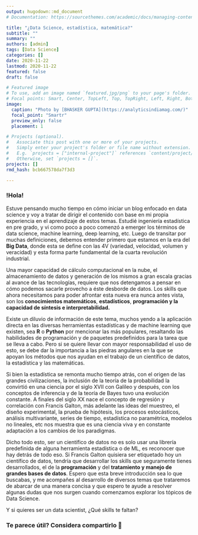 ```yaml
---
output: hugodown::md_document
# Documentation: https://sourcethemes.com/academic/docs/managing-content/

title: "¿Data Science, estadística, matemática?"
subtitle: ""
summary: ""
authors: [admin]
tags: [Data Science]
categories: []
date: 2020-11-22
lastmod: 2020-11-22
featured: false
draft: false

# Featured image
# To use, add an image named `featured.jpg/png` to your page's folder.
# Focal points: Smart, Center, TopLeft, Top, TopRight, Left, Right, BottomLeft, Bottom, BottomRight.
image:
  caption: "Photo by [BHASKER GUPTA](https://analyticsindiamag.com/)"
  focal_point: "Smartr"
  preview_only: false
  placement: 1

# Projects (optional).
#   Associate this post with one or more of your projects.
#   Simply enter your project's folder or file name without extension.
#   E.g. `projects = ["internal-project"]` references `content/project/deep-learning/index.md`.
#   Otherwise, set `projects = []`.
projects: []
rmd_hash: bcb667578da7f3d3

---
```


### !Hola!

Estuve pensando mucho tiempo en cómo iniciar un blog enfocado en data science y voy a tratar de dirigir el contenido con base en mi propia experiencia en el aprendizaje de estos temas. Estudié ingeniería estadística en pre grado, y vi como poco a poco comenzó a emerger los términos de data science, machine learning, deep learning, etc. Luego de transitar por muchas definiciones, debemos entender primero que estamos en la era del **Big Data**, donde esta se define con las 4V (variedad, velocidad, volumen y veracidad) y esta forma parte fundamental de la cuarta revolución industrial.

Una mayor capacidad de cálculo computacional en la nube, el almacenamiento de datos y generación de los mismos a gran escala gracias al avance de las tecnologías, requiere que nos detengamos a pensar en cómo podemos sacarle provecho a éste desborde de datos. Los skills que ahora necesitamos para poder afrontar esta nueva era nunca antes vista, son los **conocimientos matemáticos**, **estadísticos**, **programación y la capacidad de síntesis e interpretabilidad.**

Existe un diluvio de información de este tema, muchos yendo a la aplicación directa en las diversas herramientas estadísticas y de machine learning que existen, sea **R** o **Python** por mencionar las más populares, resaltando las habilidades de programación y de paquetes predefinidos para la tarea que se lleva a cabo. Pero si se quiere llevar con mayor responsabilidad el uso de esto, se debe dar la importancia a las piedras angulares en la que se apoyan los métodos que nos ayudan en el trabajo de un científico de datos, la estadística y las matemáticas.

Si bien la estadística se remonta mucho tiempo atrás, con el origen de las grandes civilizaciones, la inclusión de la teoría de la probabilidad la convirtió en una ciencia por el siglo XVII con Galileo y después, con los conceptos de inferencia y de la teoría de Bayes tuvo una evolución constante. A finales del siglo XX nace el concepto de regresión y correlación con Francis Galton, más adelante las ideas del muestreo, el diseño experimental, la prueba de hipótesis, los procesos estocásticos, análisis multivariante, series de tiempo, estadística no paramétrica, modelos no lineales, etc nos muestra que es una ciencia viva y en constante adaptación a los cambios de los paradigmas.

Dicho todo esto, ser un científico de datos no es solo usar una librería predefinida de alguna herramienta estadística o de ML, es reconocer que hay detrás de todo eso. Si Francis Galton quisiera ser etiquetado hoy un científico de datos, tendría que desarrollar los skills que seguramente tienes desarrollados, el de la **programación** y del **tratamiento y manejo de grandes bases de datos**. Espero que esta breve introducción sea lo que buscabas, y me acompañes al desarrollo de diversos temas que trataremos de abarcar de una manera concisa y que espero te ayude a resolver algunas dudas que nos surgen cuando comenzamos explorar los tópicos de Data Science.

Y si quieres ser un data scientist, ¿Qué skills te faltan?

### Te parece útil? Considera compartirlo 🙌

